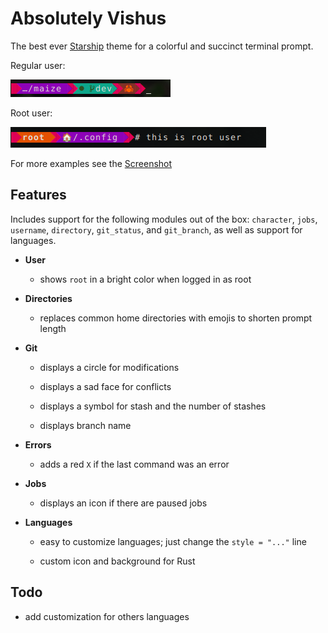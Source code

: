 # Absolutely Vishus

The best ever [Starship](https://starship.rs/) theme for a colorful and succinct terminal prompt.

Regular user:

![Regular user prompt for a Rust project with a git repo](absolutely_vishus_user-git-rust.png)

Root user:

![Root user prompt](absolutely_vishus_root.png)

For more examples see the [Screenshot](absolutely_vishus.png)


## Features

Includes support for the following modules out of the box: `character`, `jobs`, `username`, `directory`, `git_status`, and `git_branch`, as well as support for languages.

- **User**
  
  - shows `root` in a bright color when logged in as root

- **Directories**
  
  - replaces common home directories with emojis to shorten prompt length

- **Git**
  
  - displays a circle for modifications
  
  - displays a sad face for conflicts
  
  - displays a symbol for stash and the number of stashes
  
  - displays branch name

- **Errors**
  
  - adds a red `X` if the last command was an error

- **Jobs**
  
  - displays an icon if there are paused jobs

- **Languages**
  
  - easy to customize languages; just change the `style = "..."` line
  
  - custom icon and background for Rust



## Todo

- add customization for others languages
